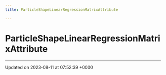 ```yaml
---
title: ParticleShapeLinearRegressionMatrixAttribute

---
```


# ParticleShapeLinearRegressionMatrixAttribute





-------------------------------

Updated on 2023-08-11 at 07:52:39 +0000